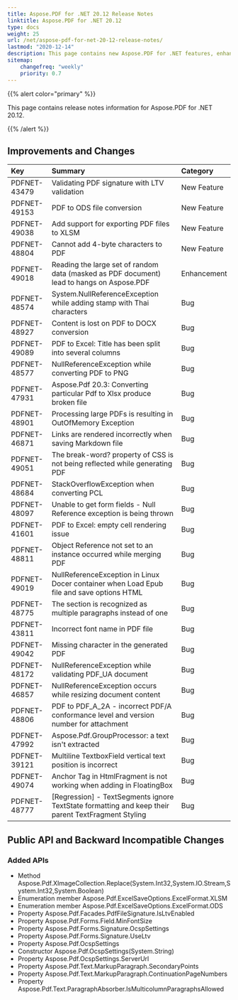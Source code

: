 ```yaml
---
title: Aspose.PDF for .NET 20.12 Release Notes
linktitle: Aspose.PDF for .NET 20.12
type: docs
weight: 25
url: /net/aspose-pdf-for-net-20-12-release-notes/
lastmod: "2020-12-14"
description: This page contains new Aspose.PDF for .NET features, enhancement, and bug fixes in 2020, version 20.12.
sitemap:
    changefreq: "weekly"
    priority: 0.7
---
```


{{% alert color="primary" %}}

This page contains release notes information for Aspose.PDF for .NET 20.12.

{{% /alert %}}

## Improvements and Changes

|**Key**|**Summary**|**Category**|
| :- | :- | :- |
|PDFNET-43479|Validating PDF signature with LTV validation|New Feature|
|PDFNET-49153|PDF to ODS file conversion|New Feature|
|PDFNET-49038|Add support for exporting PDF files to XLSM|New Feature|
|PDFNET-48804|Cannot add 4-byte characters to PDF|New Feature|
|PDFNET-49018|Reading the large set of random data (masked as PDF document) lead to hangs on Aspose.PDF|Enhancement|
|PDFNET-48574|System.NullReferenceException while adding stamp with Thai characters|Bug|
|PDFNET-48927|Content is lost on PDF to DOCX conversion|Bug|
|PDFNET-49089|PDF to Excel: Title has been split into several columns|Bug|
|PDFNET-48577|NullReferenceException while converting PDF to PNG|Bug|
|PDFNET-47931|Aspose.Pdf 20.3: Converting particular Pdf to Xlsx produce broken file|Bug|
|PDFNET-48901|Processing large PDFs is resulting in OutOfMemory Exception|Bug|
|PDFNET-46871|Links are rendered incorrectly when saving Markdown file|Bug|
|PDFNET-49051|The break-word? property of CSS is not being reflected while generating PDF|Bug|
|PDFNET-48684|StackOverflowException when converting PCL|Bug|
|PDFNET-48097|Unable to get form fields - Null Reference exception is being thrown|Bug|
|PDFNET-41601|PDF to Excel: empty cell rendering issue|Bug|
|PDFNET-48811|Object Reference not set to an instance occurred while merging PDF|Bug|
|PDFNET-49019|NullReferenceException in Linux Docer container when Load Epub file and save options HTML|Bug|
|PDFNET-48775|The section is recognized as multiple paragraphs instead of one|Bug|
|PDFNET-43811|Incorrect font name in PDF file|Bug|
|PDFNET-49042|Missing character in the generated PDF|Bug|
|PDFNET-48172|NullReferenceException while validating PDF_UA document|Bug|
|PDFNET-46857|NullReferenceException occurs while resizing document content|Bug|
|PDFNET-48806|PDF to PDF_A_2A - incorrect PDF/A conformance level and version number for attachment|Bug|
|PDFNET-47992|Aspose.Pdf.GroupProcessor: a text isn't extracted|Bug|
|PDFNET-39121|Multiline TextboxField vertical text position is incorrect|Bug|
|PDFNET-49074|Anchor Tag in HtmlFragment is not working when adding in FloatingBox|Bug|
|PDFNET-48777|[Regression] - TextSegments ignore TextState formatting and keep their parent TextFragment Styling|Bug|

## Public API and Backward Incompatible Changes

### Added APIs

* Method Aspose.Pdf.XImageCollection.Replace(System.Int32,System.IO.Stream,System.Int32,System.Boolean)
* Enumeration member Aspose.Pdf.ExcelSaveOptions.ExcelFormat.XLSM
* Enumeration member Aspose.Pdf.ExcelSaveOptions.ExcelFormat.ODS
* Property Aspose.Pdf.Facades.PdfFileSignature.IsLtvEnabled
* Property Aspose.Pdf.Forms.Field.MinFontSize
* Property Aspose.Pdf.Forms.Signature.OcspSettings
* Property Aspose.Pdf.Forms.Signature.UseLtv
* Property Aspose.Pdf.OcspSettings
* Constructor Aspose.Pdf.OcspSettings(System.String)
* Property Aspose.Pdf.OcspSettings.ServerUrl
* Property Aspose.Pdf.Text.MarkupParagraph.SecondaryPoints
* Property Aspose.Pdf.Text.MarkupParagraph.ContinuationPageNumbers
* Property Aspose.Pdf.Text.ParagraphAbsorber.IsMulticolumnParagraphsAllowed
